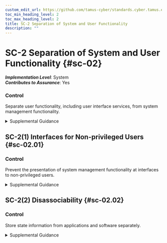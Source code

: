 ```yaml
---
custom_edit_url: https://github.com/tamus-cyber/standards.cyber.tamus.edu/tree/main/static/content/tamus.edu/TAMUS_profile.xml
toc_min_heading_level: 2
toc_max_heading_level: 2
title: SC-2 Separation of System and User Functionality
description: ""
---
```


# SC-2 Separation of System and User Functionality {#sc-02}

_**Implementation Level**_: System\
_**Contributes to Assurance**_: Yes

### Control

Separate user functionality, including user interface services, from system management functionality.

<details>
  <summary>Supplemental Guidance</summary>

Separate user functionality, including user interface services, from system management functionality.

</details>

## SC-2(1) Interfaces for Non-privileged Users {#sc-02.01}

### Control

Prevent the presentation of system management functionality at interfaces to non-privileged users.

<details>
  <summary>Supplemental Guidance</summary>

Prevent the presentation of system management functionality at interfaces to non-privileged users.

</details>

## SC-2(2) Disassociability {#sc-02.02}

### Control

Store state information from applications and software separately.

<details>
  <summary>Supplemental Guidance</summary>

Store state information from applications and software separately.

</details>

